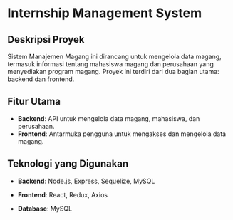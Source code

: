 # Internship Management System

## Deskripsi Proyek
Sistem Manajemen Magang ini dirancang untuk mengelola data magang, termasuk informasi tentang mahasiswa magang dan perusahaan yang menyediakan program magang. Proyek ini terdiri dari dua bagian utama: backend dan frontend.

## Fitur Utama
- **Backend**: API untuk mengelola data magang, mahasiswa, dan perusahaan.
- **Frontend**: Antarmuka pengguna untuk mengakses dan mengelola data magang.

## Teknologi yang Digunakan
- **Backend**: Node.js, Express, Sequelize, MySQL
- **Frontend**: React, Redux, Axios

- **Database**: MySQL